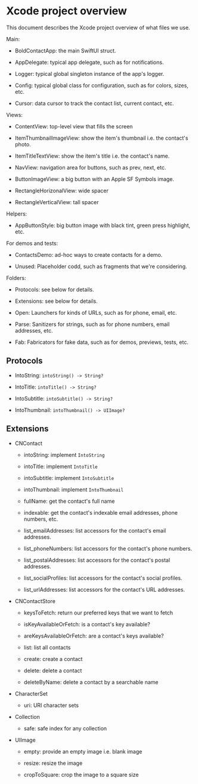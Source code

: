 # Xcode project overview

This document describes the Xcode project overview of what files we use.
 
Main:

* BoldContactApp: the main SwiftUI struct.

* AppDelegate: typical app delegate, such as for notifications.

* Logger: typical global singleton instance of the app's logger.

* Config: typical global class for configuration, such as for colors, sizes, etc.

* Cursor: data cursor to track the contact list, current contact, etc.

Views:

* ContentView: top-level view that fills the screen

* ItemThumbnailImageView: show the item's thumbnail i.e. the contact's photo.
    
* ItemTitleTextView: show the item's title i.e. the contact's name.

* NavView: navigation area for buttons, such as prev, next, etc.
  
* ButtonImageView: a big button with an Apple SF Symbols image.

* RectangleHorizonalView: wide spacer

* RectangleVerticalView: tall spacer
    
Helpers:

* AppButtonStyle: big button image with black tint, green press highlight, etc.

For demos and tests:
  
* ContactsDemo: ad-hoc ways to create contacts for a demo.

* Unused: Placeholder codd, such as fragments that we're considering.

Folders:

* Protocols: see below for details.

* Extensions: see below for details.

* Open: Launchers for kinds of URLs, such as for phone, email, etc.
    
* Parse: Sanitizers for strings, such as for phone numbers, email addresses, etc.

* Fab: Fabricators for fake data, such as for demos, previews, tests, etc.


## Protocols

* IntoString: `intoString() -> String?`

* IntoTitle: `intoTitle() -> String?`

* IntoSubtitle: `intoSubtitle() -> String?`

* IntoThumbnail: `intoThumbnail() -> UIImage?`


## Extensions

* CNContact

  * intoString: implement `IntoString`

  * intoTitle: implement `IntoTitle`

  * intoSubtitle: implement `IntoSubtitle`

  * intoThumbnail: implement `IntoThumbnail`

  * fullName: get the contact's full name
  
  * indexable: get the contact's indexable email addresses, phone numbers, etc. 

  * list\_emailAddresses: list accessors for the contact's email addresses. 

  * list\_phoneNumbers: list accessors for the contact's phone numbers.

  * list\_postalAddresses: list accessors for the contact's postal addresses. 
  
  * list\_socialProfiles: list accessors for the contact's social profiles.

  * list\_urlAddresses: list accessors for the contact's URL addresses. 

* CNContactStore

  * keysToFetch: return our preferred keys that we want to fetch
 
  * isKeyAvailableOrFetch: is a contact's key available? 

  * areKeysAvailableOrFetch: are a contact's keys available? 
 
  * list: list all contacts

  * create: create a contact
  
  * delete: delete a contact
  
  * deleteByName: delete a contact by a searchable name
  
* CharacterSet

  * uri: URI character sets
  
* Collection

  * safe: safe index for any collection

* UIImage

  * empty: provide an empty image i.e. blank image

  * resize: resize the image

  * cropToSquare: crop the image to a square size

